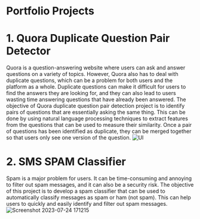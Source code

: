 # Portfolio Projects

# 1. Quora Duplicate Question Pair Detector
Quora is a question-answering website where users can ask and answer questions on a variety of topics. However, Quora also has to deal with duplicate questions, which can be a problem for both users and the platform as a whole. Duplicate questions can make it difficult for users to find the answers they are looking for, and they can also lead to users wasting time answering questions that have already been answered.
The objective of Quora duplicate question pair detection project is to identify pairs of questions that are essentially asking the same thing. This can be done by using natural language processing techniques to extract features from the questions that can be used to measure their similarity. Once a pair of questions has been identified as duplicate, they can be merged together so that users only see one version of the question.
![UI](https://github.com/prasadkanthuri/Portfolio/assets/135444495/d2683412-94c3-46c1-9cab-475accf279e8)


# 2. SMS SPAM Classifier
Spam is a major problem for users. It can be time-consuming and annoying to filter out spam messages, and it can also be a security risk.
The objective of this project is to develop a spam classifier that can be used to automatically classify messages as spam or ham (not spam). This can help users to quickly and easily identify and filter out spam messages.
![Screenshot 2023-07-24 171215](https://github.com/prasadkanthuri/Portfolio/assets/135444495/ba65f4d5-aca8-44da-8f7b-c74c244ab591)




